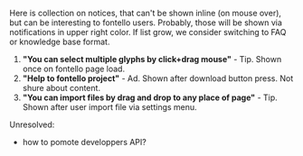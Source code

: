 Here is collection on notices, that can't be shown inline (on mouse over), but can be interesting to fontello users. Probably, those will be shown via notifications in upper right color. If list grow, we consider switching to FAQ or knowledge base format.

1. **"You can select multiple glyphs by click+drag mouse"** - Tip. Shown once on fontello page load.
2. **"Help to fontello project"** - Ad. Shown after download button press. Not shure about content.
3. **"You can import files by drag and drop to any place of page"** - Tip. Shown after user import file via settings menu.

Unresolved:

- how to pomote developpers API?